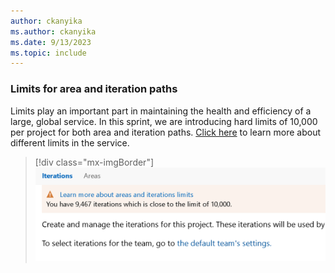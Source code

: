 ```yaml
---
author: ckanyika
ms.author: ckanyika
ms.date: 9/13/2023
ms.topic: include
---
```


### Limits for area and iteration paths

Limits play an important part in maintaining the health and efficiency of a large, global service. In this sprint, we are introducing hard limits of 10,000 per project for both area and iteration paths. [Click here](/azure/devops/organizations/settings/work/object-limits?view=azure-devops&preserve-view=true) to learn more about different limits in the service.

> [!div class="mx-imgBorder"]
> ![Screenshots of Area and Iteration Paths](../../media/227-boards-01.png "Screenshots of Area and Iteration Paths")


